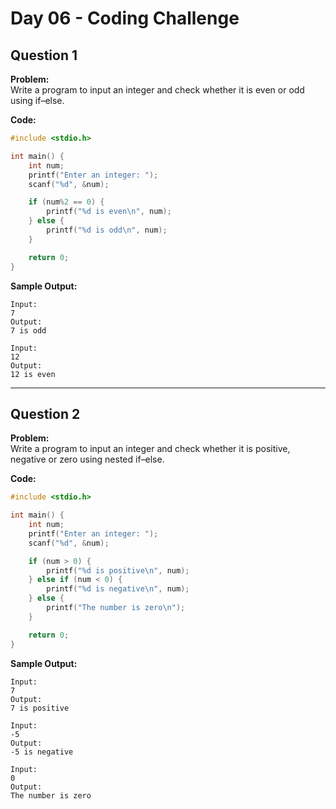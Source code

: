 # Day 06 - Coding Challenge

## Question 1  
**Problem:**  
Write a program to input an integer and check whether it is even or odd using if–else.

**Code:**  
```c
#include <stdio.h>

int main() {
    int num;
    printf("Enter an integer: ");
    scanf("%d", &num);

    if (num%2 == 0) {
        printf("%d is even\n", num);
    } else {
        printf("%d is odd\n", num);
    }

    return 0;
}
```

**Sample Output:**  
```
Input:  
7
Output:
7 is odd

Input:
12
Output:
12 is even
```
---

## Question 2  
**Problem:**  
Write a program to input an integer and check whether it is positive, negative or zero using nested if–else.


**Code:**  
```c
#include <stdio.h>

int main() {
    int num;
    printf("Enter an integer: ");
    scanf("%d", &num);

    if (num > 0) {
        printf("%d is positive\n", num);
    } else if (num < 0) {
        printf("%d is negative\n", num);
    } else {
        printf("The number is zero\n");
    }

    return 0;
}
```

**Sample Output:**  
```
Input:  
7
Output:
7 is positive

Input:
-5
Output:
-5 is negative

Input:
0
Output:
The number is zero
```